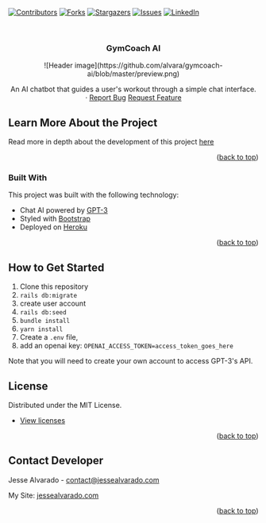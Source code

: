 <div id="top"></div>
<!--
*** Thanks for checking out the Best-README-Template. If you have a suggestion
*** that would make this better, please fork the repo and create a pull request
*** or simply open an issue with the tag "enhancement".
*** Don't forget to give the project a star!
*** Thanks again! Now go create something AMAZING! :D
-->

<!-- PROJECT SHIELDS -->
<!--
*** I'm using markdown "reference style" links for readability.
*** Reference links are enclosed in brackets [ ] instead of parentheses ( ).
*** See the bottom of this document for the declaration of the reference variables
*** for contributors-url, forks-url, etc. This is an optional, concise syntax you may use.
*** https://www.markdownguide.org/basic-syntax/#reference-style-links
-->
[![Contributors][contributors-shield]][contributors-url]
[![Forks][forks-shield]][forks-url]
[![Stargazers][stars-shield]][stars-url]
[![Issues][issues-shield]][issues-url]
[![LinkedIn][linkedin-shield]][linkedin-url]

<!-- PROJECT LOGO -->
<br />
<div align="center">
  <h3 align="center">GymCoach AI</h3>
  ![Header image](https://github.com/alvara/gymcoach-ai/blob/master/preview.png)


  <p align="center">
    An AI chatbot that guides a user's workout through a simple chat interface.

   <br />
    ·
   <a href="https://github.com/alvara/jesse-alvarado-nextjs/issues">Report Bug</a>
   <a href="https://github.com/alvara/jesse-alvarado-nextjs/issues">Request Feature</a>
  </p>
</div>

<!-- ABOUT THE PROJECT -->
## Learn More About the Project
Read more in depth about the development of this project [here](https://jessealvarado.com/portfolio/gym-ai)

<p align="right">(<a href="#top">back to top</a>)</p>

### Built With

This project was built with the following technology:

* Chat AI powered by [GPT-3](https://openai.com/)
* Styled with [Bootstrap](https://getbootstrap.com)
* Deployed on [Heroku](https://heroku.com/)

<p align="right">(<a href="#top">back to top</a>)</p>

## How to Get Started
1. Clone this repository
2. `rails db:migrate`
3. create user account 
4. `rails db:seed`
5. `bundle install`
6. `yarn install`
7. Create a `.env` file, 
8. add an openai key: `OPENAI_ACCESS_TOKEN=access_token_goes_here`

Note that you will need to create your own account to access GPT-3's API. 

<!-- LICENSE -->
## License

Distributed under the MIT License.
* [View licenses](https://choosealicense.com)


<p align="right">(<a href="#top">back to top</a>)</p>

<!-- CONTACT -->
## Contact Developer

Jesse Alvarado - contact@jessealvarado.com

My Site: [jessealvarado.com](https://jessealvarado.com)

<p align="right">(<a href="#top">back to top</a>)</p>

<!-- MARKDOWN LINKS & IMAGES -->
<!-- https://www.markdownguide.org/basic-syntax/#reference-style-links -->
[contributors-shield]: https://img.shields.io/github/contributors/alvara/gymcoach-ai.svg?style=for-the-badge
[contributors-url]: https://github.com/alvara/gymcoach-ai/graphs/contributors
[forks-shield]: https://img.shields.io/github/forks/alvara/gymcoach-ai.svg?style=for-the-badge
[forks-url]: https://github.com/alvara/gymcoach-ai/network/members
[stars-shield]: https://img.shields.io/github/stars/alvara/gymcoach-ai.svg?style=for-the-badge
[stars-url]: https://github.com/alvara/gymcoach-ai/stargazers
[issues-shield]: https://img.shields.io/github/issues/alvara/gymcoach-ai.svg?style=for-the-badge
[issues-url]: https://github.com/alvara/gymcoach-ai/issues
[license-shield]: https://img.shields.io/github/license/alvara/gymcoach-ai.svg?style=for-the-badge
[license-url]: https://github.com/alvara/alvara/gymcoach-ai/blob/master/LICENSE.txt
[linkedin-shield]: https://img.shields.io/badge/-LinkedIn-black.svg?style=for-the-badge&logo=linkedin&colorB=555
[linkedin-url]: https://linkedin.com/in/jesse-alvarado
[product-screenshot]: images/screenshot.png


